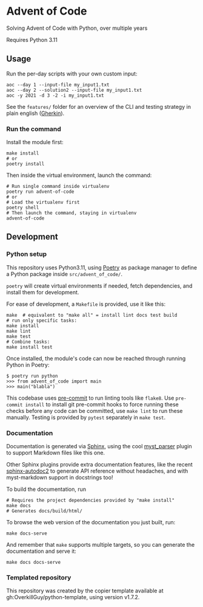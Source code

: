 # Advent of Code

Solving Advent of Code with Python, over multiple years

Requires Python 3.11

## Usage

Run the per-day scripts with your own custom input:

``` shell
aoc --day 1 --input-file my_input1.txt
aoc --day 2 --solution2 --input-file my_input1.txt
aoc -y 2021 -d 3 -2 -i my_input1.txt
```

See the `features/` folder for an overview of the CLI and testing strategy in
plain english ([Gherkin](https://cucumber.io/docs/gherkin/reference/)).

### Run the command

Install the module first:

```shell
make install
# or
poetry install
```

Then inside the virtual environment, launch the command:

``` shell
# Run single command inside virtualenv
poetry run advent-of-code
# or
# Load the virtualenv first
poetry shell
# Then launch the command, staying in virtualenv
advent-of-code
```

## Development

### Python setup

This repository uses Python3.11, using
[Poetry](https://python-poetry.org) as package manager to define a
Python package inside `src/advent_of_code/`.

`poetry` will create virtual environments if needed, fetch
dependencies, and install them for development.

For ease of development, a `Makefile` is provided, use it like this:

```shell
make  # equivalent to "make all" = install lint docs test build
# run only specific tasks:
make install
make lint
make test
# Combine tasks:
make install test
```

Once installed, the module's code can now be reached through running
Python in Poetry:

```shell
$ poetry run python
>>> from advent_of_code import main
>>> main("blabla")
```

This codebase uses [pre-commit](https://pre-commit.com) to run linting
tools like `flake8`. Use `pre-commit install` to install git
pre-commit hooks to force running these checks before any code can be
committed, use `make lint` to run these manually. Testing is provided
by `pytest` separately in `make test`.

### Documentation

Documentation is generated via [Sphinx](https://www.sphinx-doc.org/en/master/),
using the cool [myst_parser](https://myst-parser.readthedocs.io/en/latest/)
plugin to support Markdown files like this one.

Other Sphinx plugins provide extra documentation features, like the recent
[sphinx-autodoc2](https://sphinx-autodoc2.readthedocs.io/en/latest/index.html)
to generate API reference without headaches, and with myst-markdown support in
docstrings too!

To build the documentation, run

```shell
# Requires the project dependencies provided by "make install"
make docs
# Generates docs/build/html/
```

To browse the web version of the documentation you just built, run:

```shell
make docs-serve
```

And remember that `make` supports multiple targets, so you can generate the
documentation and serve it:

```shell
make docs docs-serve
```

### Templated repository

This repository was created by the copier template available at
gh:OverkillGuy/python-template, using version v1.7.2.
